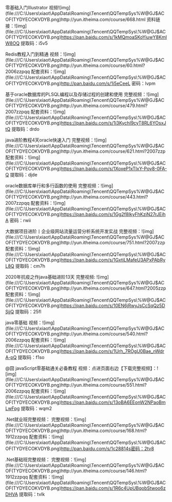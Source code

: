 零基础入门Illustrator
视频![img](file:///C:\Users\xiaot\AppData\Roaming\Tencent\QQTempSys\%W@GJ$ACOF(TYDYECOKVDYB.png)http://yun.itheima.com/course/668.html
资料链接：![img](file:///C:\Users\xiaot\AppData\Roaming\Tencent\QQTempSys\%W@GJ$ACOF(TYDYECOKVDYB.png)https://pan.baidu.com/s/1kMQmoaSKoYiuwY8KmIW8OQ 
提取码：i5v5 



Redis教程入门到精通
视频：![img](file:///C:\Users\xiaot\AppData\Roaming\Tencent\QQTempSys\%W@GJ$ACOF(TYDYECOKVDYB.png)http://yun.itheima.com/course/60.html?2006zzpqq
配套资料：![img](file:///C:\Users\xiaot\AppData\Roaming\Tencent\QQTempSys\%W@GJ$ACOF(TYDYECOKVDYB.png)http://pan.baidu.com/s/1i5eCeeL 密码：lvpm



基于oracle数据库的PLSQL编程以及存储过程的创建和使用
完整视频：![img](file:///C:\Users\xiaot\AppData\Roaming\Tencent\QQTempSys\%W@GJ$ACOF(TYDYECOKVDYB.png)http://yun.itheima.com/course/479.html?2007zzpqq
配套资料：![img](file:///C:\Users\xiaot\AppData\Roaming\Tencent\QQTempSys\%W@GJ$ACOF(TYDYECOKVDYB.png)https://pan.baidu.com/s/1i3KychI9cyT8RL6YOsxJtQ 提取码：drdo



java进阶教程4天oracle快速入门
完整视频：![img](file:///C:\Users\xiaot\AppData\Roaming\Tencent\QQTempSys\%W@GJ$ACOF(TYDYECOKVDYB.png)http://yun.itheima.com/course/621.html?2007zzp
配套资料：![img](file:///C:\Users\xiaot\AppData\Roaming\Tencent\QQTempSys\%W@GJ$ACOF(TYDYECOKVDYB.png)https://pan.baidu.com/s/1XoxeP1xTIxY-Pov8-0FA-Q 提取码：djde



oracle数据库单行和多行函数的使用 
完整视频：![img](file:///C:\Users\xiaot\AppData\Roaming\Tencent\QQTempSys\%W@GJ$ACOF(TYDYECOKVDYB.png)http://yun.itheima.com/course/443.html?2007zzpqq
配套资料：![img](file:///C:\Users\xiaot\AppData\Roaming\Tencent\QQTempSys\%W@GJ$ACOF(TYDYECOKVDYB.png)https://pan.baidu.com/s/1Gg2f8IkyFhKziN27rJEihA 密码：rwii



大数据项目进阶丨企业级网站流量运营分析系统开发实战
完整视频：![img](file:///C:\Users\xiaot\AppData\Roaming\Tencent\QQTempSys\%W@GJ$ACOF(TYDYECOKVDYB.png)http://yun.itheima.com/course/751.html?2007zzp
配套资料：![img](file:///C:\Users\xiaot\AppData\Roaming\Tencent\QQTempSys\%W@GJ$ACOF(TYDYECOKVDYB.png)https://pan.baidu.com/s/1GxtjLMafeU3APxPAbRyL8Q 提取码：cm7h



2020年抗疫之作java基础进阶13天
完整视频: ![img](file:///C:\Users\xiaot\AppData\Roaming\Tencent\QQTempSys\%W@GJ$ACOF(TYDYECOKVDYB.png)http://yun.itheima.com/course/647.html?2005zzp
配套资料：![img](file:///C:\Users\xiaot\AppData\Roaming\Tencent\QQTempSys\%W@GJ$ACOF(TYDYECOKVDYB.png)https://pan.baidu.com/s/10EN6jRwyJsCcSqQz5DSjjQ 提取码：25fl 



java零基础
视频：![img](file:///C:\Users\xiaot\AppData\Roaming\Tencent\QQTempSys\%W@GJ$ACOF(TYDYECOKVDYB.png)http://yun.itheima.com/course/540.html?2006zzpqq 
配套资料：![img](file:///C:\Users\xiaot\AppData\Roaming\Tencent\QQTempSys\%W@GJ$ACOF(TYDYECOKVDYB.png)https://pan.baidu.com/s/1Urh_7ROgU0Bae_nWdrA-pQ 提取码：f1so 



@囧 javaScript零基础通关必备教程
视频：点进页面右边【下载完整视频】：![img](file:///C:\Users\xiaot\AppData\Roaming\Tencent\QQTempSys\%W@GJ$ACOF(TYDYECOKVDYB.png)http://yun.itheima.com/course/551.html?2006zzpqq
配套资料：![img](file:///C:\Users\xiaot\AppData\Roaming\Tencent\QQTempSys\%W@GJ$ACOF(TYDYECOKVDYB.png)https://pan.baidu.com/s/13oBA6EEonW2NPaoBmLwFpg 提取码：wqm2



.Net就业班完整视频：
完整视频：![img](file:///C:\Users\xiaot\AppData\Roaming\Tencent\QQTempSys\%W@GJ$ACOF(TYDYECOKVDYB.png)http://yun.itheima.com/course/168.html?1912zzpqq
配套资料：![img](file:///C:\Users\xiaot\AppData\Roaming\Tencent\QQTempSys\%W@GJ$ACOF(TYDYECOKVDYB.png)http://pan.baidu.com/s/1c28814s密码：2tv8



.Net基础班完整视频：
完整视频：![img](file:///C:\Users\xiaot\AppData\Roaming\Tencent\QQTempSys\%W@GJ$ACOF(TYDYECOKVDYB.png)http://yun.itheima.com/course/146.html?1912zzpqq
配套资料：![img](file:///C:\Users\xiaot\AppData\Roaming\Tencent\QQTempSys\%W@GJ$ACOF(TYDYECOKVDYB.png)https://pan.baidu.com/s/1R6c4UpUBqobStwoo6zDHVA 提取码：tvlk 